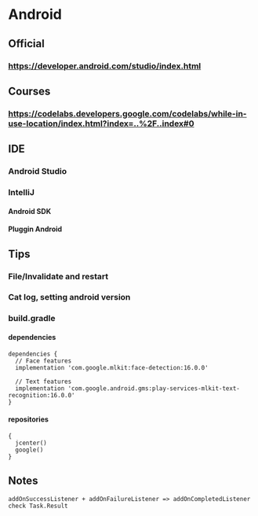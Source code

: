 # Android
## Official
### https://developer.android.com/studio/index.html
## Courses
### https://codelabs.developers.google.com/codelabs/while-in-use-location/index.html?index=..%2F..index#0
## IDE
### Android Studio
### IntelliJ
#### Android SDK
#### Pluggin Android
## Tips
### File/Invalidate and restart 
### Cat log, setting android version
### build.gradle
#### dependencies 
```
dependencies {
  // Face features
  implementation 'com.google.mlkit:face-detection:16.0.0'

  // Text features
  implementation 'com.google.android.gms:play-services-mlkit-text-recognition:16.0.0'
}
```
#### repositories
```
{
  jcenter()
  google()
}
```
## Notes
```
addOnSuccessListener + addOnFailureListener => addOnCompletedListener check Task.Result 
```
